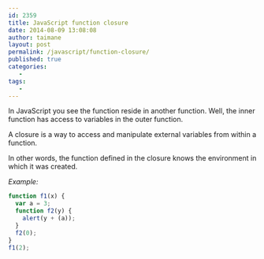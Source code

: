 ```yaml
---
id: 2359
title: JavaScript function closure
date: 2014-08-09 13:08:08
author: taimane
layout: post
permalink: /javascript/function-closure/
published: true
categories:
   -
tags:
   -
---
```

In JavaScript you see the function reside in another function. Well, the inner function has access to variables in the outer function.

A closure is a way to access and manipulate external variables from within a function. 

In other words, the function defined in the closure knows the environment in which it was created. 

_Example:_

```js
function f1(x) {
  var a = 3;
  function f2(y) {
    alert(y + (a)); 
  }
  f2(0);
}
f1(2);
```

